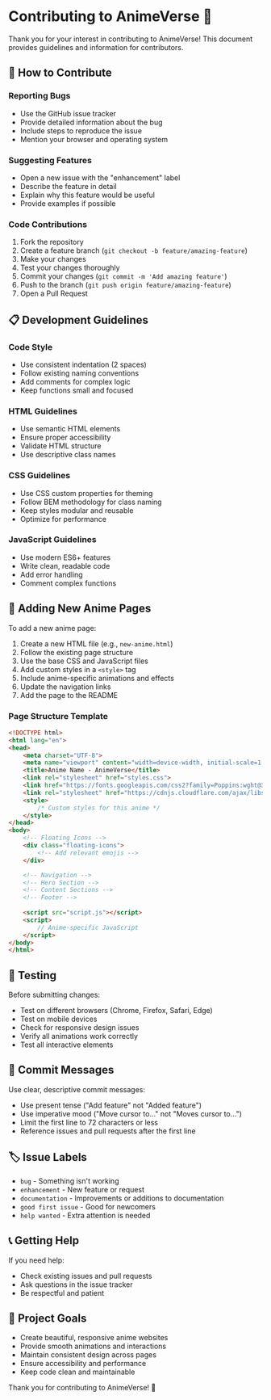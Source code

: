 # Contributing to AnimeVerse 🎌

Thank you for your interest in contributing to AnimeVerse! This document provides guidelines and information for contributors.

## 🤝 How to Contribute

### Reporting Bugs
- Use the GitHub issue tracker
- Provide detailed information about the bug
- Include steps to reproduce the issue
- Mention your browser and operating system

### Suggesting Features
- Open a new issue with the "enhancement" label
- Describe the feature in detail
- Explain why this feature would be useful
- Provide examples if possible

### Code Contributions
1. Fork the repository
2. Create a feature branch (`git checkout -b feature/amazing-feature`)
3. Make your changes
4. Test your changes thoroughly
5. Commit your changes (`git commit -m 'Add amazing feature'`)
6. Push to the branch (`git push origin feature/amazing-feature`)
7. Open a Pull Request

## 📋 Development Guidelines

### Code Style
- Use consistent indentation (2 spaces)
- Follow existing naming conventions
- Add comments for complex logic
- Keep functions small and focused

### HTML Guidelines
- Use semantic HTML elements
- Ensure proper accessibility
- Validate HTML structure
- Use descriptive class names

### CSS Guidelines
- Use CSS custom properties for theming
- Follow BEM methodology for class naming
- Keep styles modular and reusable
- Optimize for performance

### JavaScript Guidelines
- Use modern ES6+ features
- Write clean, readable code
- Add error handling
- Comment complex functions

## 🎨 Adding New Anime Pages

To add a new anime page:

1. Create a new HTML file (e.g., `new-anime.html`)
2. Follow the existing page structure
3. Use the base CSS and JavaScript files
4. Add custom styles in a `<style>` tag
5. Include anime-specific animations and effects
6. Update the navigation links
7. Add the page to the README

### Page Structure Template
```html
<!DOCTYPE html>
<html lang="en">
<head>
    <meta charset="UTF-8">
    <meta name="viewport" content="width=device-width, initial-scale=1.0">
    <title>Anime Name - AnimeVerse</title>
    <link rel="stylesheet" href="styles.css">
    <link href="https://fonts.googleapis.com/css2?family=Poppins:wght@300;400;600;700;900&display=swap" rel="stylesheet">
    <link rel="stylesheet" href="https://cdnjs.cloudflare.com/ajax/libs/font-awesome/6.0.0/css/all.min.css">
    <style>
        /* Custom styles for this anime */
    </style>
</head>
<body>
    <!-- Floating Icons -->
    <div class="floating-icons">
        <!-- Add relevant emojis -->
    </div>

    <!-- Navigation -->
    <!-- Hero Section -->
    <!-- Content Sections -->
    <!-- Footer -->
    
    <script src="script.js"></script>
    <script>
        // Anime-specific JavaScript
    </script>
</body>
</html>
```

## 🧪 Testing

Before submitting changes:
- Test on different browsers (Chrome, Firefox, Safari, Edge)
- Test on mobile devices
- Check for responsive design issues
- Verify all animations work correctly
- Test all interactive elements

## 📝 Commit Messages

Use clear, descriptive commit messages:
- Use present tense ("Add feature" not "Added feature")
- Use imperative mood ("Move cursor to..." not "Moves cursor to...")
- Limit the first line to 72 characters or less
- Reference issues and pull requests after the first line

## 🏷️ Issue Labels

- `bug` - Something isn't working
- `enhancement` - New feature or request
- `documentation` - Improvements or additions to documentation
- `good first issue` - Good for newcomers
- `help wanted` - Extra attention is needed

## 📞 Getting Help

If you need help:
- Check existing issues and pull requests
- Ask questions in the issue tracker
- Be respectful and patient

## 🎯 Project Goals

- Create beautiful, responsive anime websites
- Provide smooth animations and interactions
- Maintain consistent design across pages
- Ensure accessibility and performance
- Keep code clean and maintainable

Thank you for contributing to AnimeVerse! 🌟 